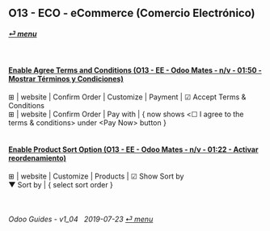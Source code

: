 ## O13 - ECO - eCommerce (Comercio Electrónico)
#### [_&#x23CE; menu_](/o13/ee/o13-ee-guides_menu.md)

<br>

#### [Enable Agree Terms and Conditions (O13 - EE - Odoo Mates - n/v - 01:50 - Mostrar Términos y Condiciones)](https://youtube.com/embed/KntH3ZHd9dE?autoplay=1&start=0&end=0&rel=0)
&#x229E; | website | Confirm Order | Customize | Payment | &#x2611; Accept Terms & Conditions  
&#x229E; | website | Confirm Order | Pay with | { now shows \<&#x2610; I agree to the terms & conditions\> under \<Pay Now\> button }<br><br>

#### [Enable Product Sort Option (O13 - EE - Odoo Mates - n/v - 01:22 - Activar reordenamiento)](https://youtube.com/embed/Oe5zPbHGdjk?autoplay=1&start=0&end=0&rel=0)
&#x229E; | website | Customize | Products | &#x2611; Show Sort by  
&#x25BC; Sort by | { select sort order }

<br>

###### Odoo Guides - v1_04 &nbsp; 2019-07-23  [_&#x23CE; menu_](/o13/ee/o13-ee-guides_menu.md)
